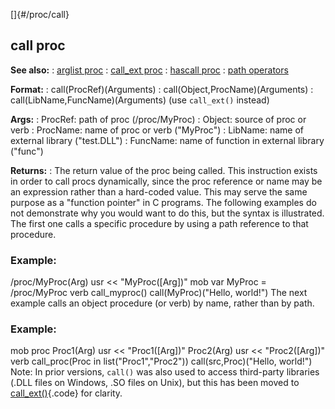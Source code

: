 []{#/proc/call}
  ## call proc
  **See also:**
  :   [arglist proc](ref/proc/arglist)
  :   [call_ext proc](ref/proc/call_ext)
  :   [hascall proc](ref/proc/hascall)
  :   [path operators](ref/operator/path)
  <!-- -->
  **Format:**
  :   call(ProcRef)(Arguments)
  :   call(Object,ProcName)(Arguments)
  :   call(LibName,FuncName)(Arguments) (use `call_ext()` instead)
  <!-- -->
  **Args:**
  :   ProcRef: path of proc (/proc/MyProc)
  :   Object: source of proc or verb
  :   ProcName: name of proc or verb (\"MyProc\")
  :   LibName: name of external library (\"test.DLL\")
  :   FuncName: name of function in external library (\"func\")
  <!-- -->
  **Returns:**
  :   The return value of the proc being called.
  This instruction exists in order to call procs dynamically, since the
  proc reference or name may be an expression rather than a hard-coded
  value. This may serve the same purpose as a \"function pointer\" in C
  programs.
  The following examples do not demonstrate why you would want to do this,
  but the syntax is illustrated. The first one calls a specific procedure
  by using a path reference to that procedure.
  ### Example:
  /proc/MyProc(Arg) usr \<\< \"MyProc(\[Arg\])\" mob var MyProc =
  /proc/MyProc verb call_myproc() call(MyProc)(\"Hello, world!\")
  The next example calls an object procedure (or verb) by name, rather
  than by path.
  ### Example:
  mob proc Proc1(Arg) usr \<\< \"Proc1(\[Arg\])\" Proc2(Arg) usr \<\<
  \"Proc2(\[Arg\])\" verb call_proc(Proc in list(\"Proc1\",\"Proc2\"))
  call(src,Proc)(\"Hello, world!\")
  Note: In prior versions, `call()` was also used to access third-party
  libraries (.DLL files on Windows, .SO files on Unix), but this has been
  moved to [call_ext()](ref/proc/call_ext){.code} for clarity.